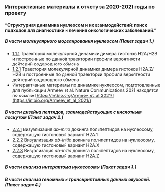 ###  Интерактивные материалы к отчету за 2020-2021 годы по проекту
#### “Структурная динамика нуклеосом и их взаимодействий: поиск подходов для диагностики и лечения онкологических заболеваний.”

##### В части молекулярного моделирования нуклеосом (Пакет задач 1.)
- [1.1.1](https://intbio.org/grant_2018_RNFmoluch/2021/1.2.1/view) Траектория молекулярной динамики димера гистонов Н2А/Н2В и построенные по данной траектории профили вероятности дейтерий-водородного обмена 
- [1.2.1](https://intbio.org/grant_2018_RNFmoluch/2021/1.2.2/view) Траектория молекулярной динамики димера гистонов Н2А.Z/Н2В и построенные по данной траектории профили вероятности дейтерий-водородного обмена 
- Интерактивные материалы по динамике нуклеосом, подготовленные для публикации Armeev et al. Nature Communications 2021 находятся по ссылке [https://intbio.org/Armeev_et_al_2021/](https://intbio.org/Armeev_et_al_2021/)

##### В части дизайна пептидов, взаимодействующих с кислотным лоскутом (Пакет задач 2.)
- [2.2.1](https://intbio.org/grant_2018_RNFmoluch/2021/2.2/h2a1) Визуализация *ab-initio* докинга полипептидов на нуклеосому, содержащую гистоновый вариант H2A.1 
- [2.2.2](https://intbio.org/grant_2018_RNFmoluch/2021/2.2/h2ax) Визуализация *ab-initio* докинга полипептидов на нуклеосому, содержащую гистоновый вариант H2A.X 
- [2.2.3](https://intbio.org/grant_2018_RNFmoluch/2021/2.2/h2az) Визуализация *ab-initio* докинга полипептидов на нуклеосому, содержащую гистоновый вариант H2A.Z 




##### В части анализа интерактома нуклеосомы (Пакет задач 3.)


##### В части анализа геномных и транскриптомных данных опухолей. (Пакет задач 4.)
